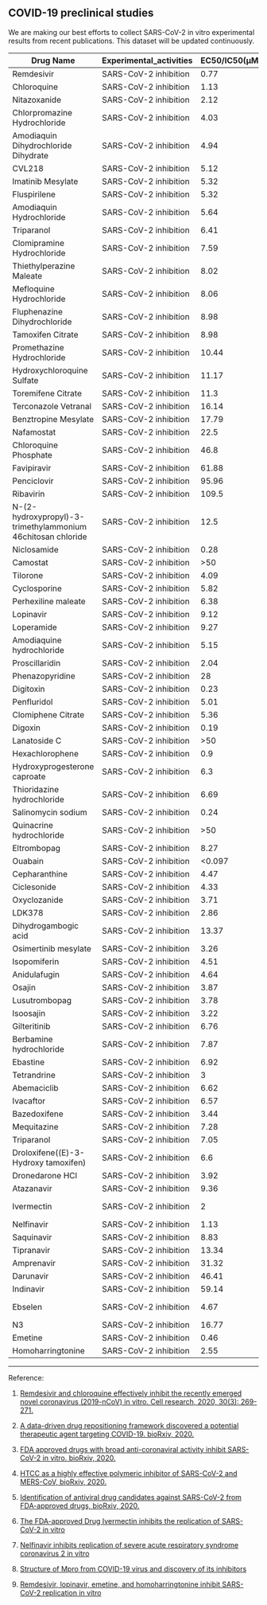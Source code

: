 ## COVID-19 preclinical studies 

We are making our best efforts to collect SARS-CoV-2 in vitro experimental results from recent publications. This dataset will be updated continuously.

| Drug Name 	| Experimental_activities 	| EC50/IC50(μM) 	| CC50(μM) 	| SI 	|
|--------------------------------------------------------------	|-------------------------	|---------------	|----------	|---------	|
| Remdesivir 	| SARS-CoV-2 inhibition 	| 0.77 	| >100 	| >129.87 	|
| Chloroquine 	| SARS-CoV-2 inhibition 	| 1.13 	| >100 	| >88.5 	|
| Nitazoxanide 	| SARS-CoV-2 inhibition 	| 2.12 	| 35.53 	| >16.76 	|
| Chlorpromazine Hydrochloride 	| SARS-CoV-2 inhibition 	| 4.03 	| 11.88 	| 2.94 	|
| Amodiaquin Dihydrochloride Dihydrate 	| SARS-CoV-2 inhibition 	| 4.94 	| 34.42 	| 6.97 	|
| CVL218 	| SARS-CoV-2 inhibition 	| 5.12 	| 91.05 	| 17.78 	|
| Imatinib Mesylate 	| SARS-CoV-2 inhibition 	| 5.32 	| >30.86 	| >5.80 	|
| Fluspirilene 	| SARS-CoV-2 inhibition 	| 5.32 	| 30.33 	| 5.71 	|
| Amodiaquin Hydrochloride 	| SARS-CoV-2 inhibition 	| 5.64 	| >38.63 	| >6.84 	|
| Triparanol 	| SARS-CoV-2 inhibition 	| 6.41 	| 21.21 	| 3.31 	|
| Clomipramine Hydrochloride 	| SARS-CoV-2 inhibition 	| 7.59 	| >29.68 	| >3.91 	|
| Thiethylperazine Maleate 	| SARS-CoV-2 inhibition 	| 8.02 	| 18.37 	| 2.29 	|
| Mefloquine Hydrochloride 	| SARS-CoV-2 inhibition 	| 8.06 	| 18.53 	| 2.3 	|
| Fluphenazine Dihydrochloride 	| SARS-CoV-2 inhibition 	| 8.98 	| 20.02 	| 2.23 	|
| Tamoxifen Citrate 	| SARS-CoV-2 inhibition 	| 8.98 	| 37.96 	| 4.23 	|
| Promethazine Hydrochloride 	| SARS-CoV-2 inhibition 	| 10.44 	| >42.59 	| >4.08 	|
| Hydroxychloroquine Sulfate 	| SARS-CoV-2 inhibition 	| 11.17 	| >50 	| >4.48 	|
| Toremifene Citrate 	| SARS-CoV-2 inhibition 	| 11.3 	| 20.51 	| 1.81 	|
| Terconazole Vetranal 	| SARS-CoV-2 inhibition 	| 16.14 	| 41.46 	| 2.57 	|
| Benztropine Mesylate 	| SARS-CoV-2 inhibition 	| 17.79 	| >50 	| >2.81 	|
| Nafamostat 	| SARS-CoV-2 inhibition 	| 22.5 	| >100 	| >4.44 	|
| Chloroquine Phosphate 	| SARS-CoV-2 inhibition 	| 46.8 	| >50 	| >1.07 	|
| Favipiravir 	| SARS-CoV-2 inhibition 	| 61.88 	| >400 	| >6.46 	|
| Penciclovir 	| SARS-CoV-2 inhibition 	| 95.96 	| >400 	| >4.17 	|
| Ribavirin 	| SARS-CoV-2 inhibition 	| 109.5 	| >400 	| >3.65 	|
| N-(2-hydroxypropyl)-3-trimethylammonium 46chitosan  chloride 	| SARS-CoV-2 inhibition 	| 12.5 	| 158 	| 12.6 	|
| Niclosamide 	| SARS-CoV-2 inhibition 	| 0.28 	| >50 	| 176.65 	|
| Camostat 	| SARS-CoV-2 inhibition 	| >50 	| >50 	| >1 	|
| Tilorone 	| SARS-CoV-2 inhibition 	| 4.09 	| 19.67 	| 4.81 	|
| Cyclosporine 	| SARS-CoV-2 inhibition 	| 5.82 	| >50 	| >8.59 	|
| Perhexiline maleate 	| SARS-CoV-2 inhibition 	| 6.38 	| 8.67 	| 1.36 	|
| Lopinavir 	| SARS-CoV-2 inhibition 	| 9.12 	| >50 	| >5.18 	|
| Loperamide 	| SARS-CoV-2 inhibition 	| 9.27 	| 29.26 	| 3.16 	|
| Amodiaquine hydrochloride 	| SARS-CoV-2 inhibition 	| 5.15 	| >50 	| >9.71 	|
| Proscillaridin 	| SARS-CoV-2 inhibition 	| 2.04 	| >50 	| >24.54 	|
| Phenazopyridine 	| SARS-CoV-2 inhibition 	| 28 	| >50 	| >1.79 	|
| Digitoxin 	| SARS-CoV-2 inhibition 	| 0.23 	| >50 	| 214.1 	|
| Penfluridol 	| SARS-CoV-2 inhibition 	| 5.01 	| 8.77 	| 1.75 	|
| Clomiphene Citrate 	| SARS-CoV-2 inhibition 	| 5.36 	| 15.01 	| 2.8 	|
| Digoxin 	| SARS-CoV-2 inhibition 	| 0.19 	| >50 	| 256.61 	|
| Lanatoside C 	| SARS-CoV-2 inhibition 	| >50 	| >50 	| 1 	|
| Hexachlorophene 	| SARS-CoV-2 inhibition 	| 0.9 	| 19.3 	| 21.55 	|
| Hydroxyprogesterone caproate 	| SARS-CoV-2 inhibition 	| 6.3 	| >50 	| 7.93 	|
| Thioridazine hydrochloride 	| SARS-CoV-2 inhibition 	| 6.69 	| 15.96 	| 2.39 	|
| Salinomycin sodium 	| SARS-CoV-2 inhibition 	| 0.24 	| >50 	| >211 	|
| Quinacrine hydrochloride 	| SARS-CoV-2 inhibition 	| >50 	| 14.71 	| <0.29 	|
| Eltrombopag 	| SARS-CoV-2 inhibition 	| 8.27 	| >50 	| >6.05 	|
| Ouabain 	| SARS-CoV-2 inhibition 	| <0.097 	| >50 	| >515.5 	|
| Cepharanthine 	| SARS-CoV-2 inhibition 	| 4.47 	| >50 	| >11.18 	|
| Ciclesonide 	| SARS-CoV-2 inhibition 	| 4.33 	| >50 	| >11.56 	|
| Oxyclozanide 	| SARS-CoV-2 inhibition 	| 3.71 	| >50 	| >13.49 	|
| LDK378 	| SARS-CoV-2 inhibition 	| 2.86 	| 6.84 	| 2.39 	|
| Dihydrogambogic acid 	| SARS-CoV-2 inhibition 	| 13.37 	| 9.85 	| 0.74 	|
| Osimertinib mesylate 	| SARS-CoV-2 inhibition 	| 3.26 	| 13.23 	| 4.05 	|
| Isopomiferin 	| SARS-CoV-2 inhibition 	| 4.51 	| 14.25 	| 3.16 	|
| Anidulafugin 	| SARS-CoV-2 inhibition 	| 4.64 	| >50 	| >10.78 	|
| Osajin 	| SARS-CoV-2 inhibition 	| 3.87 	| 11.44 	| 2.95 	|
| Lusutrombopag 	| SARS-CoV-2 inhibition 	| 3.78 	| 14.61 	| 3.87 	|
| Isoosajin 	| SARS-CoV-2 inhibition 	| 3.22 	| 9.89 	| 3.07 	|
| Gilteritinib 	| SARS-CoV-2 inhibition 	| 6.76 	| 37.16 	| 5.5 	|
| Berbamine hydrochloride 	| SARS-CoV-2 inhibition 	| 7.87 	| >50 	| >6.35 	|
| Ebastine 	| SARS-CoV-2 inhibition 	| 6.92 	| 15.42 	| 2.23 	|
| Tetrandrine 	| SARS-CoV-2 inhibition 	| 3 	| 14.92 	| 4.97 	|
| Abemaciclib 	| SARS-CoV-2 inhibition 	| 6.62 	| >50 	| >7.56 	|
| Ivacaftor 	| SARS-CoV-2 inhibition 	| 6.57 	| 12.47 	| 1.9 	|
| Bazedoxifene 	| SARS-CoV-2 inhibition 	| 3.44 	| 14.97 	| 4.35 	|
| Mequitazine 	| SARS-CoV-2 inhibition 	| 7.28 	| 27.34 	| 3.76 	|
| Triparanol 	| SARS-CoV-2 inhibition 	| 7.05 	| 14.73 	| 2.09 	|
| Droloxifene((E)-3-Hydroxy tamoxifen) 	| SARS-CoV-2 inhibition 	| 6.6 	| 15.82 	| 2.4 	|
| Dronedarone HCl 	| SARS-CoV-2 inhibition 	| 3.92 	| 8.75 	| 2.23 	|
| Atazanavir 	| SARS-CoV-2 inhibition 	| 9.36 	| >81 	| >8.65 	|
|Ivermectin | SARS-CoV-2 inhibition| 2|low toxicity |N/A|
|Nelfinavir|SARS-CoV-2 inhibition|1.13|24.32|21.52|
|Saquinavir|SARS-CoV-2 inhibition|8.83|44.43|5.03|
|Tipranavir|SARS-CoV-2 inhibition|13.34|76.80|5.76|
|Amprenavir|SARS-CoV-2 inhibition|31.32|>81|>2.59|
|Darunavir |SARS-CoV-2 inhibition|46.41|>81|>1.75|
|Indinavir|SARS-CoV-2 inhibition|59.14|>81|>1.37|
|Ebselen| SARS-CoV-2 inhibition| 4.67|low toxicity |N/A|
|N3|SARS-CoV-2 inhibition|16.77|>133|>7.93|
|Emetine|SARS-CoV-2 inhibition|0.46|56.46|122.74|
|Homoharringtonine|SARS-CoV-2 inhibition|2.55|59.75|23.43|


---
Reference:

1. [Remdesivir and chloroquine effectively inhibit the recently emerged novel coronavirus (2019-nCoV) in vitro. Cell research, 2020, 30(3): 269-271.](https://www.nature.com/articles/s41422-020-0282-0?fbclid=IwAR3c5iy9h65X1cnkrL6i6fJcWwi0ygN1LtI67SkcgREM4DyxxAcPauRuf5w)

2. [A data-driven drug repositioning framework discovered a potential therapeutic agent targeting COVID-19. bioRxiv, 2020.](https://www.biorxiv.org/content/10.1101/2020.03.11.986836v1.abstract)

3. [FDA approved drugs with broad anti-coronaviral activity inhibit SARS-CoV-2 in vitro. bioRxiv, 2020.](https://www.biorxiv.org/content/10.1101/2020.03.25.008482v1)

4. [HTCC as a highly effective polymeric inhibitor of SARS-CoV-2 and MERS-CoV, bioRxiv, 2020.](https://www.biorxiv.org/content/10.1101/2020.03.29.014183v1.full.pdf)

5. [Identification of antiviral drug candidates against SARS-CoV-2 from FDA-approved drugs, bioRxiv, 2020.](https://www.biorxiv.org/content/10.1101/2020.03.20.999730v3.full.pdf)

6. [The FDA-approved Drug Ivermectin inhibits the replication of SARS-CoV-2 in vitro](https://www.sciencedirect.com/science/article/pii/S0166354220302011#bib11)

7. [Nelfinavir inhibits replication of severe acute respiratory syndrome coronavirus 2 in vitro](https://www.biorxiv.org/content/10.1101/2020.04.06.026476v1.full.pdf)

8. [Structure of Mpro from COVID-19 virus and discovery of its inhibitors](https://www.nature.com/articles/s41586-020-2223-y_reference.pdf)

9. [Remdesivir, lopinavir, emetine, and homoharringtonine inhibit SARS-CoV-2 replication in vitro](https://www.sciencedirect.com/science/article/pii/S016635422030200X?via%3Dihub=)